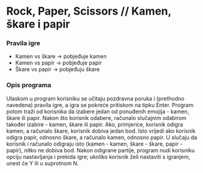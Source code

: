 # Rock, Paper, Scissors // Kamen, škare i papir
### Pravila igre
* Kamen vs škare -> pobjeđuje kamen
* Kamen vs papir -> pobjeđuje papir
* Škare vs papir -> pobjeđuju škare
### Opis programa
Ulaskom u program korisniku se učitaju pozdravna poruka i (prethodno navedena) pravila igre, a igra se pokreće pritiskom na tipku Enter. Program potom traži od korisnika da izabere jedan od ponuđenih emojija - kamen, škare ili papir. Nakon što korisnik odabere, računalo slučajnim odabirom također izabire -  kamen, škare ili papir. Ako, primjerice, korisnik odigra kamen, a računalo škare, korisnik dobiva jedan bod. Isto vrijedi ako korisnik odigra papir, odnosno škare, a računalo kamen, odnosno papir. U slučaju da korisnik i računalo odigraju isto (kamen - kamen, škare - škare, papir - papir), nitko ne dobiva bod. Nakon odigrane partije, program nudi korisniku opciju nastavljanja i prekida igre; ukoliko korisnik želi nastaviti s igranjem, unest će Y ili u suprotnom N. 
